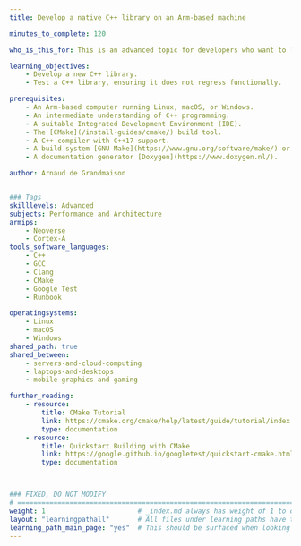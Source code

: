 ```yaml
---
title: Develop a native C++ library on an Arm-based machine

minutes_to_complete: 120

who_is_this_for: This is an advanced topic for developers who want to learn how to develop a library in modern C++ on Arm, using matrix processing as an example.

learning_objectives:
    - Develop a new C++ library.
    - Test a C++ library, ensuring it does not regress functionally.

prerequisites:
    - An Arm-based computer running Linux, macOS, or Windows.
    - An intermediate understanding of C++ programming.
    - A suitable Integrated Development Environment (IDE).
    - The [CMake](/install-guides/cmake/) build tool.
    - A C++ compiler with C++17 support.
    - A build system [GNU Make](https://www.gnu.org/software/make/) or [Ninja](https://ninja-build.org/).
    - A documentation generator [Doxygen](https://www.doxygen.nl/).

author: Arnaud de Grandmaison


### Tags
skilllevels: Advanced
subjects: Performance and Architecture
armips:
    - Neoverse
    - Cortex-A
tools_software_languages:
    - C++
    - GCC
    - Clang
    - CMake
    - Google Test
    - Runbook

operatingsystems:
    - Linux
    - macOS
    - Windows
shared_path: true
shared_between:
    - servers-and-cloud-computing
    - laptops-and-desktops
    - mobile-graphics-and-gaming

further_reading:
    - resource:
        title: CMake Tutorial
        link: https://cmake.org/cmake/help/latest/guide/tutorial/index.html
        type: documentation
    - resource:
        title: Quickstart Building with CMake
        link: https://google.github.io/googletest/quickstart-cmake.html
        type: documentation



### FIXED, DO NOT MODIFY
# ================================================================================
weight: 1                       # _index.md always has weight of 1 to order correctly
layout: "learningpathall"       # All files under learning paths have this same wrapper
learning_path_main_page: "yes"  # This should be surfaced when looking for related content. Only set for _index.md of learning path content.
---
```

